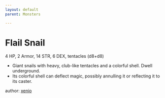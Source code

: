 ```yaml
---
layout: default
parent: Monsters 

--- 
```

# Flail Snail
4 HP, 2 Armor, 14 STR, 6 DEX, tentacles (d8+d8)  
- Giant snails with heavy, club-like tentacles and a colorful shell.   Dwell underground.  
- Its colorful shell can deflect magic, possibly annulling it or reflecting it to its caster.  





author: [xenio](https://xenioinabottle.blogspot.com/2021/02/classic-monsters-for-cairnito-part-1.html) 


